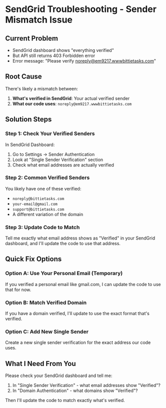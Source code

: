# SendGrid Troubleshooting - Sender Mismatch Issue

## Current Problem
- SendGrid dashboard shows "everything verified"
- But API still returns 403 Forbidden error
- Error message: "Please verify noreply@em9217.wwwbittietasks.com"

## Root Cause
There's likely a mismatch between:
1. **What's verified in SendGrid**: Your actual verified sender
2. **What our code uses**: `noreply@em9217.wwwbittietasks.com`

## Solution Steps

### Step 1: Check Your Verified Senders
In SendGrid Dashboard:
1. Go to Settings → Sender Authentication
2. Look at "Single Sender Verification" section
3. Check what email addresses are actually verified

### Step 2: Common Verified Senders
You likely have one of these verified:
- `noreply@bittietasks.com`
- `your-email@gmail.com` 
- `support@bittietasks.com`
- A different variation of the domain

### Step 3: Update Code to Match
Tell me exactly what email address shows as "Verified" in your SendGrid dashboard, and I'll update the code to use that address.

## Quick Fix Options

### Option A: Use Your Personal Email (Temporary)
If you verified a personal email like gmail.com, I can update the code to use that for now.

### Option B: Match Verified Domain
If you have a domain verified, I'll update to use the exact format that's verified.

### Option C: Add New Single Sender
Create a new single sender verification for the exact address our code uses.

## What I Need From You
Please check your SendGrid dashboard and tell me:
1. In "Single Sender Verification" - what email addresses show "Verified"?
2. In "Domain Authentication" - what domains show "Verified"?

Then I'll update the code to match exactly what's verified.